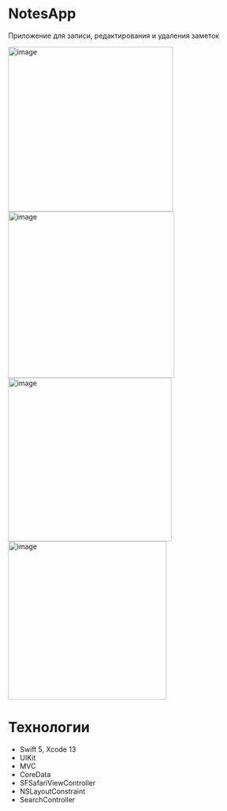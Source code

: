 # NotesApp
Приложение для записи, редактирования и удаления заметок 

<img width="334" alt="image" src="https://user-images.githubusercontent.com/101988559/214540492-e65d0caa-7aa0-457b-b8e9-760ae3f6dc57.png"> <img width="337" alt="image" src="https://user-images.githubusercontent.com/101988559/214540654-b5abbe0b-45cd-47a6-a8db-e3887461f40b.png"> <img width="331" alt="image" src="https://user-images.githubusercontent.com/101988559/214541347-9f34be73-79ca-4e6f-a9a4-7a4223da49d1.png"> <img width="321" alt="image" src="https://user-images.githubusercontent.com/101988559/214548240-0798886f-dcfb-4842-97a0-13a234ee67c0.png">

# Технологии 
* Swift 5, Xcode 13
* UIKit
* MVC
* CoreData
* SFSafariViewController
* NSLayoutConstraint
* SearchController
